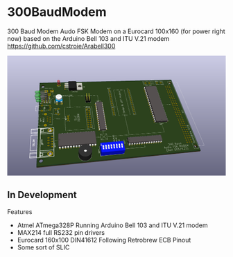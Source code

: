# 300BaudModem
 300 Baud Modem Audo FSK Modem on a Eurocard 100x160 (for power right now) based on the Arduino Bell 103 and ITU V.21 modem https://github.com/cstroie/Arabell300 

 ![main](/images/main.png)
 
## In Development

Features
* Atmel ATmega328P Running Arduino Bell 103 and ITU V.21 modem
* MAX214 full RS232 pin drivers
* Eurocard 160x100 DIN41612 Following Retrobrew ECB Pinout
* Some sort of SLIC